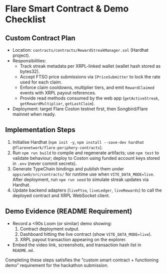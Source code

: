 # Flare Smart Contract & Demo Checklist

## Custom Contract Plan
- Location: `contracts/contracts/RewardStreakManager.sol` (Hardhat project).
- Responsibilities:
  - Track streak metadata per XRPL-linked wallet (wallet hash stored as bytes32).
  - Accept FTSO price submissions via `IPriceSubmitter` to lock the rate used for each claim.
  - Enforce claim cooldowns, multiplier tiers, and emit `RewardClaimed` events with XRPL payout references.
  - Provide read methods consumed by the web app (`getActiveStreak`, `getRewardMultiplier`, `getLastClaim`).
- Deployment: target Flare Coston testnet first, then Songbird/Flare mainnet when ready.

## Implementation Steps
1. Initialise Hardhat (`npm init -y`, `npm install --save-dev hardhat @flarenetwork/flare-periphery-contracts`).
2. Run `npm run build` to compile and regenerate artifacts; use `npm test` to validate behaviour; deploy to Coston using funded account keys stored in `.env` (never commit secrets).
3. Generate TypeChain bindings and publish them under `apps/web/src/contracts/` for runtime use when `VITE_DATA_MODE=live`. After deployment, run `npm run seed` to simulate streak updates via Hardhat.
4. Update backend adapters (`liveFtso`, `liveLedger`, `liveRewards`) to call the deployed contract and XRPL WebSocket client.

## Demo Evidence (README Requirement)
- Record a <90s Loom (or similar) demo showing:
  1. Contract deployment output.
  2. Dashboard hitting the live contract (show `VITE_DATA_MODE=live`).
  3. XRPL payout transaction appearing on the explorer.
- Embed the video link, screenshots, and transaction hash list in `README.md`.

Completing these steps satisfies the “custom smart contract + functioning demo” requirement for the hackathon submission.
